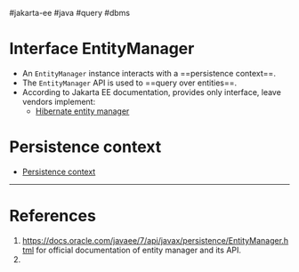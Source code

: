 #jakarta-ee #java #query #dbms 

# Interface EntityManager
- An `EntityManager` instance interacts with a ==persistence context==. 
- The `EntityManager` API is used to ==query over entities==.
- According to Jakarta EE documentation, provides only interface, leave vendors implement:
	- [Hibernate entity manager](programming/java/hibernate/transaction/Entity%20manager.md) 
# Persistence context
- [Persistence context](Persistence%20context.md)


---
# References
1. https://docs.oracle.com/javaee/7/api/javax/persistence/EntityManager.html for official documentation of entity manager and its API.
2. 